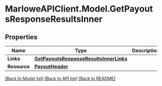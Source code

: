# MarloweAPIClient.Model.GetPayoutsResponseResultsInner

## Properties

Name | Type | Description | Notes
------------ | ------------- | ------------- | -------------
**Links** | [**GetPayoutsResponseResultsInnerLinks**](GetPayoutsResponseResultsInnerLinks.md) |  | 
**Resource** | [**PayoutHeader**](PayoutHeader.md) |  | 

[[Back to Model list]](../README.md#documentation-for-models) [[Back to API list]](../README.md#documentation-for-api-endpoints) [[Back to README]](../README.md)

